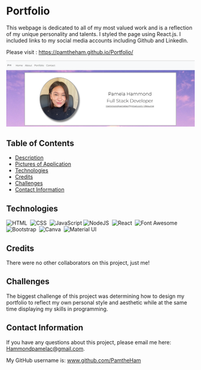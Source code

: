 # Portfolio

This webpage is dedicated to all of my most valued work and is a reflection of my unique personality and talents. I styled the page using React.js. I included links to my social media accounts including Github and LinkedIn.

Please visit : https://pamtheham.github.io/Portfolio/

![Screenshot of my portfolio](./src/components/assets/PortfolioScreenshot.png)

## Table of Contents

- [Description](#description)
- [Pictures of Application](#pictures-of-application)
- [Technologies](#technologies)
- [Credits](#credits)
- [Challenges](#challenges)
- [Contact Information](#contact-information)

## Technologies

![HTML](https://img.shields.io/badge/HTML5-E34F26?style=for-the-badge&logo=html5&logoColor=white)&nbsp;
![CSS](https://img.shields.io/badge/CSS3-1572B6?style=for-the-badge&logo=css3&logoColor=white)&nbsp;
![JavaScript](https://img.shields.io/badge/javascript-%23323330.svg?style=for-the-badge&logo=javascript&logoColor=%23F7DF1E)
![NodeJS](https://img.shields.io/badge/node.js-6DA55F?style=for-the-badge&logo=node.js&logoColor=white)&nbsp;
![React](https://img.shields.io/badge/React-20232A?style=for-the-badge&logo=react&logoColor=61DAFB)&nbsp;
![Font Awesome](https://img.shields.io/badge/Font_Awesome-339AF0?style=for-the-badge&logo=fontawesome&logoColor=white)&nbsp;
![Bootstrap](https://img.shields.io/badge/Bootstrap-563D7C?style=for-the-badge&logo=bootstrap&logoColor=white)&nbsp;
![Canva](https://img.shields.io/badge/Canva-%2300C4CC.svg?&style=for-the-badge&logo=Canva&logoColor=white)&nbsp;
![Material UI](https://img.shields.io/badge/Material--UI-0081CB?style=for-the-badge&logo=material-ui&logoColor=white)&nbsp;

## Credits

There were no other collaborators on this project, just me!

## Challenges

The biggest challenge of this project was determining how to design my portfolio to reflect my own personal style and aesthetic while at the same time displaying my skills in programming.

## Contact Information

If you have any questions about this project, please email me here: Hammondpamelac@gmail.com.

My GitHub username is: www.github.com/PamtheHam
